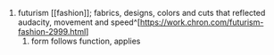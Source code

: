 1. futurism [[fashion]]; fabrics, designs, colors and cuts that reflected audacity, movement and speed^[https://work.chron.com/futurism-fashion-2999.html]
	1. form follows function, applies
